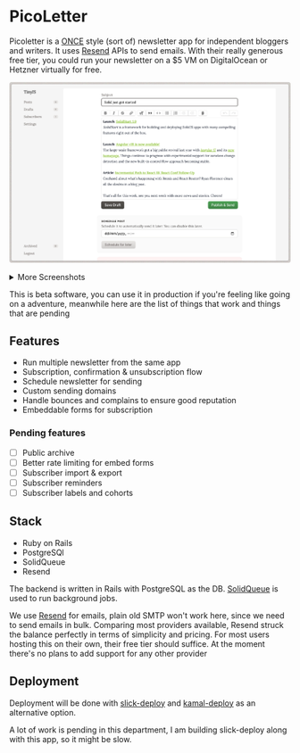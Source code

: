 # PicoLetter

Picoletter is a [ONCE](once.com) style (sort of) newsletter app for independent bloggers and writers. It uses [Resend](htttps://resend.com) APIs to send emails. With their really generous free tier, you could run your newsletter on a $5 VM on DigitalOcean or Hetzner virtually for free.

![compose](.github/screenshots/compose.webp)

<details>

<summary> More Screenshots </summary>

![design](.github/screenshots/design.webp)
![embed](.github/screenshots/embed.webp)
![published](.github/screenshots/published.webp)

</details>

This is beta software, you can use it in production if you're feeling like going on a adventure, meanwhile here are the list of things that work and things that are pending

## Features

- Run multiple newsletter from the same app
- Subscription, confirmation & unsubscription flow
- Schedule newsletter for sending
- Custom sending domains
- Handle bounces and complains to ensure good reputation
- Embeddable forms for subscription

### Pending features

- [ ] Public archive
- [ ] Better rate limiting for embed forms
- [ ] Subscriber import & export
- [ ] Subscriber reminders
- [ ] Subscriber labels and cohorts

## Stack

- Ruby on Rails
- PostgreSQl
- SolidQueue
- Resend

The backend is written in Rails with PostgreSQL as the DB. [SolidQueue](https://github.com/rails/solid_queue) is used to run background jobs.

We use [Resend](https://resend.com/) for emails, plain old SMTP won't work here, since we need to send emails in bulk. Comparing most providers available, Resend struck the balance perfectly in terms of simplicity and pricing. For most users hosting this on their own, their free tier should suffice. At the moment there's no plans to add support for any other provider

## Deployment

Deployment will be done with [slick-deploy](https://github.com/scmmishra/slick-deploy) and [kamal-deploy](https://kamal-deploy.org) as an alternative option.

A lot of work is pending in this department, I am building slick-deploy along with this app, so it might be slow.
